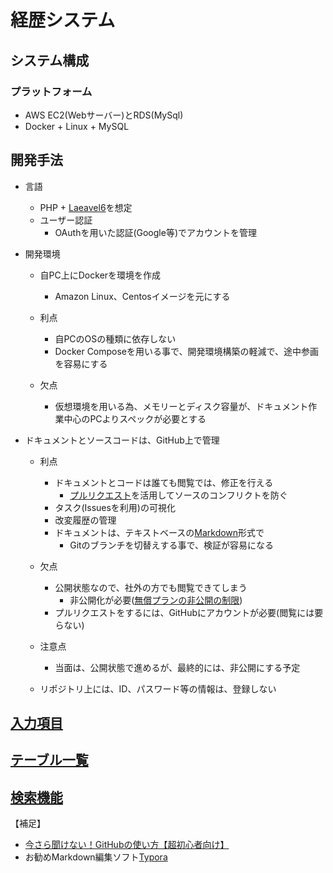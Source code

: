 # 経歴システム

## システム構成
### プラットフォーム
* AWS EC2(Webサーバー)とRDS(MySql)
* Docker + Linux + MySQL

## 開発手法
* 言語
  * PHP + [Laeavel6](https://laravel.com/)を想定
  * ユーザー認証
    * OAuthを用いた認証(Google等)でアカウントを管理
  
* 開発環境

  * 自PC上にDockerを環境を作成
    * Amazon Linux、Centosイメージを元にする
    
  * 利点
    * 自PCのOSの種類に依存しない
    * Docker Composeを用いる事で、開発環境構築の軽減で、途中参画を容易にする
    
  * 欠点
    * 仮想環境を用いる為、メモリーとディスク容量が、ドキュメント作業中心のPCよりスペックが必要とする

* ドキュメントとソースコードは、GitHub上で管理
  * 利点
    * ドキュメントとコードは誰ても閲覧では、修正を行える
      * [プルリクエスト](https://laraweb.net/environment/1543/)を活用してソースのコンフリクトを防ぐ
    * タスク(Issuesを利用)の可視化
    * 改変履歴の管理    
    * ドキュメントは、テキストベースの[Markdown](https://www.markdown.jp/what-is-markdown/)形式で
      * Gitのブランチを切替えする事で、検証が容易になる
  * 欠点
      * 公開状態なので、社外の方でも閲覧できてしまう
          * 非公開化が必要([無償プランの非公開の制限](https://github.com/pricing))
      * プルリクエストをするには、GitHubにアカウントが必要(閲覧には要らない)
  * 注意点
  
    * 当面は、公開状態で進めるが、最終的には、非公開にする予定    
  * リポジトリ上には、ID、パスワード等の情報は、登録しない
    

## [入力項目](/Doc/input.md)

## [テーブル一覧](/Doc/table.md)

## [検索機能](/Doc/search.md)

【補足】

* [今さら聞けない！GitHubの使い方【超初心者向け】](https://techacademy.jp/magazine/6235)
* お勧めMarkdown編集ソフト[Typora](https://typora.io/)
